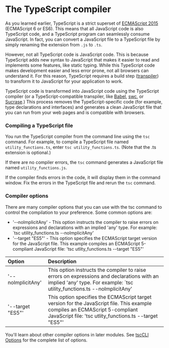 # The TypeScript compiler #

As you learned earlier, TypeScript is a strict superset of [ECMAScript 2015](https://www.ecma-international.org/ecma-262/6.0/) (ECMAScript 6 or ES6). This means that all JavaScript code is also TypeScript code, and a TypeScript program can seamlessly consume JavaScript. In fact, you can convert a JavaScript file to a TypeScript file by simply renaming the extension from `.js` to `.ts`.

However, not all TypeScript code is JavaScript code. This is because TypeScript adds new syntax to JavaScript that makes it easier to read and implements some features, like static typing. While this TypeScript code makes development easier and less error prone, not all browsers can understand it. For this reason, TypeScript requires a build step ([transpiler](https://en.wikipedia.org/wiki/Source-to-source_compiler)) to transform it to JavaScript for your application to work.

TypeScript code is transformed into JavaScript code using the TypeScript compiler (or a TypeScript-compatible transpiler, like [Babel](https://babeljs.io/), [swc](https://swc.rs/docs/installation/), or [Sucrase](https://github.com/alangpierce/sucrase).) This process removes the TypeScript-specific code (for example, type declarations and interfaces) and generates a clean JavaScript file that you can run from your web pages and is compatible with browsers.

### Compiling a TypeScript file

You run the TypeScript compiler from the command line using the `tsc` command. For example, to compile a TypeScript file named `utility_functions.ts`, enter `tsc utility_functions.ts`. (Note that the .ts extension is optional.)

If there are no compiler errors, the `tsc` command generates a JavaScript file named `utility_functions.js`.

If the compiler finds errors in the code, it will display them in the command window. Fix the errors in the TypeScript file and rerun the `tsc` command.

### Compiler options

There are many compiler options that you can use with the tsc command to control the compilation to your preference. Some common options are:
- '--noImplicitAny' - This option instructs the compiler to raise errors on expressions and declarations with an implied 'any' type. For example: `tsc utility_functions.ts --noImplicitAny'
- '--target "ES5"' - This option specifies the ECMAScript target version for the JavaScript file. This example compiles an ECMAScript 5-compliant JavaScript file: 'tsc utlity_functions.ts --target "ES5"'



| Option| Description|
| :--- | :--- |
| '--noImplicitAny' | This option instructs the compiler to raise errors on expressions and declarations with an implied 'any' type. For example: `tsc utility_functions.ts --noImplicitAny' |
| '--target "ES5"' | This option specifies the ECMAScript target version for the JavaScript file. This example compiles an ECMAScript 5-compliant JavaScript file: 'tsc utlity_functions.ts --target "ES5"' |

You'll learn about other compiler options in later modules. See [tscCLI Options](https://www.typescriptlang.org/docs/handbook/compiler-options.html) for the complete list of options.

